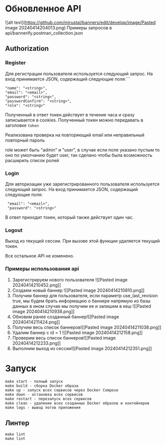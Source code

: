 # Обновленное API

![alt text](https://github.com/mirustal/banners/edit/develop/image/Pasted image 20240414204013.png)
Примеры запросов в api/bannerify.postman_collection.json


## Authorization  
### Register 
Для регистрации пользователя используется следующий запрос. На вход принимается JSON, содержащий следующие поля:```
```  
"name": "<string>",   
"email": "<email>",   
"password": "<string>",   
"passwordConfirm": "<string>",   
"role": "<string>" 
```
Полученный в ответ токен действует в течение часа и сразу записывается в cookies. Полученный  токен можно передавать в заголовке `token`

Реализована проверка на повторяющий email или неправильный повторный пароль

role может быть "admin" и "user", в случае если поле указано пустым то оно по умолчанию будет user, так сделано чтобы была возможность расширить список ролей

### Login

Для авторизации уже зарегистрированного пользователя используется следующий запрос. На вход принимается JSON, содержащий следующие поля:

```
 "email": "<email>",
 "password": "<string>" 
 ```

В ответ приходит токен, который также действует один час.

### Logout

Выход из текущей сессии. При вызове этой функции удаляется текущий токен.

Все остальное API не изменено.

### Примеры использования api
1. Зарегистрируем нового пользователя ![[Pasted image 20240414210452.png]]
2. Создаем новый баннер ![[Pasted image 20240414210810.png]]
3. Получим баннер для пользователя, если параметр use_last_revision true, мы будем брать информацию о баннере напрямую из базы данных в ином случае мы получим ее и запишем в кеш  ![[Pasted image 20240414210938.png]]
4. Обновим ранее созданный баннер![[Pasted image 20240414211424.png]]
5. Получим весь список баннеров![[Pasted image 20240414211038.png]]
6. Удалим баннер c id = 1 ![[Pasted image 20240414212158.png]]
7. Проверим весь список  баннеров![[Pasted image 20240414212233.png]]
8. Выполним выход из сессии![[Pasted image 20240414212351.png]] 
# Запуск 
	make start - полный запуск
	make build - сборка Docker образа
	make up - запуск всех сервисов через Docker Compose
	make down - остановка всех сервисов
	make restart - перезапуск всех сервисов
	make clean - удаление всех созданных Docker образов и контейнеров
	make logs - вывод логов приложения
## Линтер
	make lint
	make lint


